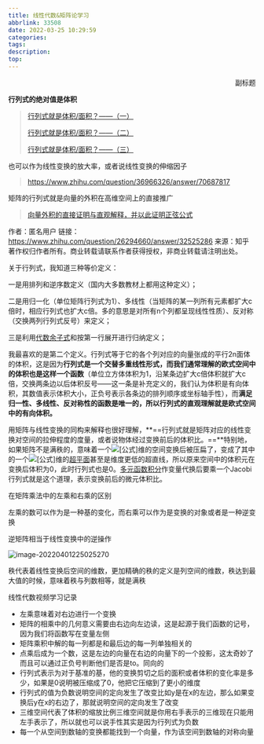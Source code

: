 ```yaml
---
title: 线性代数&矩阵论学习
abbrlink: 33508
date: 2022-03-25 10:29:59
categories:
tags:
description:
top:
---
```


<p align="right">副标题</p> 



<!-- more -->

**行列式的绝对值是体积**

> [行列式就是体积/面积？——（一）](https://zhuanlan.zhihu.com/p/30443024)
>
> [行列式就是体积/面积？——（二）](https://zhuanlan.zhihu.com/p/29758947)
>
> [行列式就是体积/面积？——（三）](https://zhuanlan.zhihu.com/p/30534139)

也可以作为线性变换的放大率，或者说线性变换的伸缩因子

> https://www.zhihu.com/question/36966326/answer/70687817

矩阵的行列式就是向量的外积在高维空间上的直接推广

> [向量外积的直接证明与直观解释，并以此证明正弦公式](https://zhuanlan.zhihu.com/p/108686955)
>
> 

作者：匿名用户
链接：https://www.zhihu.com/question/26294660/answer/32525286
来源：知乎
著作权归作者所有。商业转载请联系作者获得授权，非商业转载请注明出处。



关于行列式，我知道三种等价定义：

一是用排列和逆序数定义（国内大多数教材上都用这种定义）；

二是用归一化（单位矩阵行列式为1）、多线性（当矩阵的某一列所有元素都扩大c倍时，相应行列式也扩大c倍。多的意思是对所有n个列都呈现线性性质）、反对称（交换两列行列式反号）来定义；

三是利用[代数余子式](https://www.zhihu.com/search?q=代数余子式&search_source=Entity&hybrid_search_source=Entity&hybrid_search_extra={"sourceType"%3A"answer"%2C"sourceId"%3A"32525286"})和按第一行展开进行归纳定义；

我最喜欢的是第二个定义。行列式等于它的各个列对应的向量张成的平行2n面体的体积，这是因为**行列式是一个交替多重线性形式，而我们通常理解的欧式空间中的体积也是这样一个函数**（单位立方体体积为1，沿某条边扩大c倍体积就扩大c倍，交换两条边以后体积反号——这一条是补充定义的，我们认为体积是有向体积，其数值表示体积大小，正负号表示各条边的排列顺序或坐标轴手性），而**满足归一性、多线性、反对称性的函数是唯一的，所以行列式的直观理解就是欧式空间中的有向体积。**

用矩阵与线性变换的同构来解释也很好理解，**==行列式就是矩阵对应的线性变换对空间的拉伸程度的度量，或者说物体经过变换前后的体积比。==**特别地，如果矩阵不是满秩的，意味着一个![[公式]](https://www.zhihu.com/equation?tex=n)维的空间变换后被压扁了，变成了其中的一个![[公式]](https://www.zhihu.com/equation?tex=n-1)维的[超平面](https://www.zhihu.com/search?q=超平面&search_source=Entity&hybrid_search_source=Entity&hybrid_search_extra={"sourceType"%3A"answer"%2C"sourceId"%3A"32525286"})甚至是维度更低的超直线，所以原来空间中的体积元在变换后体积为0，此时行列式也是0。[多元函数积分](https://www.zhihu.com/search?q=多元函数积分&search_source=Entity&hybrid_search_source=Entity&hybrid_search_extra={"sourceType"%3A"answer"%2C"sourceId"%3A"32525286"})作变量代换后要乘一个Jacobi行列式就是这个道理，表示变换前后的微元体积比。



在矩阵乘法中的左乘和右乘的区别

左乘的数可以作为是一种基的变化，而右乘可以作为是变换的对象或者是一种逆变换





逆矩阵相当于线性变换中的逆操作

![image-20220401225025270](https://gitee.com/josephucas/pcc-beed/raw/master/img/image-20220401225025270.png)



秩代表着线性变换后空间的维数，更加精确的秩的定义是列空间的维数，秩达到最大值的时候，意味着秩与列数相等，就是满秩



线性代数视频学习记录



- 左乘意味着对右边进行一个变换
- 矩阵的相乘中的几何意义需要由右边向左边读，这是起源于我们函数的记号，因为我们将函数写在变量左侧
- 矩阵乘积中解的每一列都是和最后边的每一列单独相关的
- 点乘后成为一个数，这是左边的向量在右边的向量下的一个投影，这太奇妙了而且可以通过正负号判断他们是否是to。同向的
- 行列式表示为对于基准的基，他的变换剪切之后的面积或者体积的变化率是多少，如果是0说明被压缩成了0，他把它压缩到了更小的维度
- 行列式的值为负数说明空间的定向发生了改变比如y是在x的左边，那么如果变换后y在x的右边了，那就说明空间的定向发生了改变
- 三维空间代表了体积的缩放比例三维空间就是你用右手表示的三维现在只能用左手表示了，所以就也可以说手性其实是因为行列式为负数
- 每一个从空间到数轴的变换都能找到一个向量，作为该空间到数轴的对称向量

